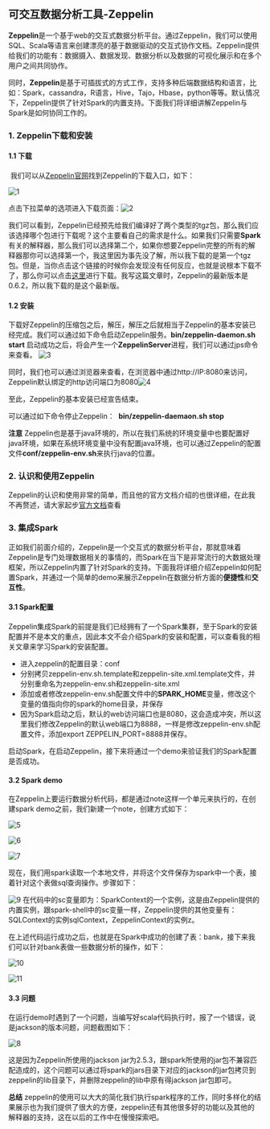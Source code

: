 ## 可交互数据分析工具-Zeppelin

​	**Zeppelin**是一个基于web的交互式数据分析平台。通过Zeppelin，我们可以使用SQL、Scala等语言来创建漂亮的基于数据驱动的交互式协作文档。Zeppelin提供给我们的功能有：数据摄入、数据发现、数据分析以及数据的可视化展示和在多个用户之间共同协作。

​	同时，**Zeppelin**是基于可插拔式的方式工作，支持多种后端数据结构和语言，比如：Spark，cassandra，R语言，Hive，Tajo，Hbase，python等等。默认情况下，Zeppelin提供了针对Spark的内置支持。下面我们将详细讲解Zeppelin与Spark是如何协同工作的。

### 1. Zeppelin下载和安装

#### 1.1 下载

​	我们可以从[Zeppelin官网](http://zeppelin.apache.org/)找到Zeppelin的下载入口，如下：

![1](images\1.png)

点击下拉菜单的选项进入下载页面：![2](images\2.png)

我们可以看到，Zeppelin已经预先给我们编译好了两个类型的tgz包，那么我们应该选择哪个包进行下载呢？这个主要看自己的需求是什么。如果我们只需要**Spark**有关的解释器，那么我们可以选择第二个，如果你想要Zeppelin完整的所有的解释器那你可以选择第一个，我这里因为事先没了解，所以我下载的是第一个tgz包。但是，当你点击这个链接的时候你会发现没有任何反应，也就是说根本下载不了，那么你可以点击[这里](http://www.apache.org/dyn/closer.cgi/zeppelin)进行下载。我写这篇文章时，Zeppelin的最新版本是0.6.2，所以我下载的是这个最新版。

#### 1.2 安装

​	下载好Zeppelin的压缩包之后，解压，解压之后就相当于Zeppelin的基本安装已经完成。我们可以通过如下命令启动Zeppelin服务。
​	**bin/zeppelin-daemon.sh start**
启动成功之后，将会产生一个**ZeppelinServer**进程，我们可以通过jps命令来查看。 ![3](images\3.png)

同时，我们也可以通过浏览器来查看，在浏览器中通过http://IP:8080来访问，Zeppelin默认绑定的http访问端口为8080![4](images\4.png)

至此，Zeppelin的基本安装已经宣告结束。

可以通过如下命令停止Zeppelin：
​	**bin/zeppelin-daemaon.sh stop**

**注意**
​	Zeppelin也是基于java环境的，所以在我们系统的环境变量中也要配置好java环境，如果在系统环境变量中没有配置java环境，也可以通过Zeppelin的配置文件**conf/zeppelin-env.sh**来执行java的位置。

### 2. 认识和使用Zeppelin

​	Zeppelin的认识和使用非常的简单，而且他的官方文档介绍的也很详细，在此我不再赘述，请大家起步[官方文档](http://zeppelin.apache.org/docs/0.6.2/)查看

### 3. 集成Spark

​	正如我们前面介绍的，Zeppelin是一个交互式的数据分析平台，那就意味着Zeppelin是专门处理数据相关的事情的，而Spark在当下是非常流行的大数据处理框架，所以Zeppelin内置了针对Spark的支持。下面我将详细介绍Zeppelin如何配置Spark，并通过一个简单的demo来展示Zeppelin在数据分析方面的**便捷性**和**交互性**。

#### 3.1 Spark配置

​	Zeppelin集成Spark的前提是我们已经拥有了一个Spark集群，至于Spark的安装配置并不是本文的重点，因此本文不会介绍Spark的安装和配置，可以查看我的相关文章来学习Spark的安装配置。

- 进入zeppelin的配置目录：conf
- 分别拷贝zeppelin-env.sh.template和zeppelin-site.xml.template文件，并分别重命名为zeppelin-env.sh和zeppelin-site.xml
- 添加或者修改zeppelin-env.sh配置文件中的**SPARK_HOME**变量，修改这个变量的值指向你的spark的home目录，并保存
- 因为Spark启动之后，默认的web访问端口也是8080，这会造成冲突，所以这里我们修改Zeppelin的默认web端口为8888，一样是修改zeppelin-env.sh配置文件，添加export ZEPPELIN_PORT=8888并保存。

启动Spark，在启动Zeppelin，接下来将通过一个demo来验证我们的Spark配置是否成功。

#### 3.2 Spark demo

​	在Zeppelin上要运行数据分析代码，都是通过note这样一个单元来执行的，在创建spark demo之前，我们新建一个note，创建方式如下：

![5](images\5.png)



![6](images\6.png)

 ![7](images\7.png)

现在，我们用spark读取一个本地文件，并将这个文件保存为spark中一个表，接着针对这个表做sql查询操作。步骤如下：

![9](images\9.png)				在代码中的sc变量即为：SparkContext的一个实例，这是由Zeppelin提供的内置实例，跟spark-shell中的sc变量一样，Zeppelin提供的其他变量有：SQLContext的实例sqlContext，ZeppelinContext的实例z。

​	在上述代码运行成功之后，也就是在Spark中成功的创建了表：bank，接下来我们可以针对bank表做一些数据分析的操作，如下：

![10](images\10.png)

![11](images\11.png)

#### 3.3 问题

​	在运行demo时遇到了一个问题，当编写好scala代码执行时，报了一个错误，说是jackson的版本问题，问题截图如下： 

![8](images\8.png)

这是因为Zeppelin所使用的jackson jar为2.5.3，跟spark所使用的jar包不兼容匹配造成的，这个问题可以通过将spark的jars目录下对应的jackson的jar包拷贝到zeppelin的lib目录下，并删除zeppelin的lib中原有得jackson jar包即可。

**总结**
​	zeppelin的使用可以大大的简化我们执行spark程序的工作，同时多样化的结果展示也为我们提供了很大的方便，zeppelin还有其他很多好的功能以及其他的解释器的支持，这在以后的工作中在慢慢探索吧。

